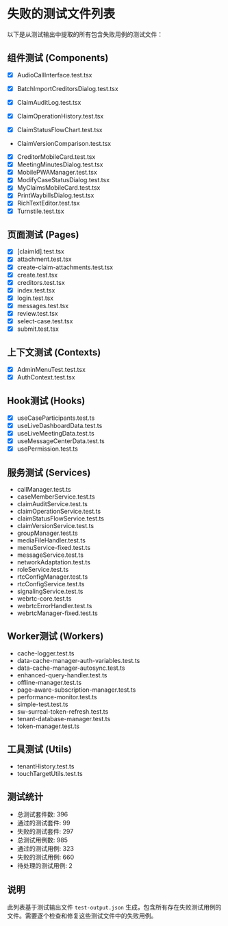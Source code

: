 # 失败的测试文件列表

以下是从测试输出中提取的所有包含失败用例的测试文件：

## 组件测试 (Components)
-  [x] AudioCallInterface.test.tsx
-  [x] BatchImportCreditorsDialog.test.tsx

-  [x] ClaimAuditLog.test.tsx
-  [x] ClaimOperationHistory.test.tsx

-  [x] ClaimStatusFlowChart.test.tsx
- ClaimVersionComparison.test.tsx
-  [x] CreditorMobileCard.test.tsx
-  [x] MeetingMinutesDialog.test.tsx
-  [x] MobilePWAManager.test.tsx
-  [x] ModifyCaseStatusDialog.test.tsx
-  [x] MyClaimsMobileCard.test.tsx
-  [x] PrintWaybillsDialog.test.tsx
-  [x] RichTextEditor.test.tsx
-  [x] Turnstile.test.tsx

## 页面测试 (Pages)
-  [x] [claimId].test.tsx
-  [x] attachment.test.tsx
-  [x] create-claim-attachments.test.tsx
-  [x] create.test.tsx
-  [x] creditors.test.tsx
-  [x] index.test.tsx
-  [x] login.test.tsx
-  [x] messages.test.tsx
-  [x] review.test.tsx
-  [x] select-case.test.tsx
-  [x] submit.test.tsx

## 上下文测试 (Contexts)
-  [x] AdminMenuTest.test.tsx
-  [x] AuthContext.test.tsx

## Hook测试 (Hooks)
-  [x] useCaseParticipants.test.ts
-  [x] useLiveDashboardData.test.ts
-  [x] useLiveMeetingData.test.ts
-  [x] useMessageCenterData.test.ts
-  [x] usePermission.test.ts

## 服务测试 (Services)
- callManager.test.ts
- caseMemberService.test.ts
- claimAuditService.test.ts
- claimOperationService.test.ts
- claimStatusFlowService.test.ts
- claimVersionService.test.ts
- groupManager.test.ts
- mediaFileHandler.test.ts
- menuService-fixed.test.ts
- messageService.test.ts
- networkAdaptation.test.ts
- roleService.test.ts
- rtcConfigManager.test.ts
- rtcConfigService.test.ts
- signalingService.test.ts
- webrtc-core.test.ts
- webrtcErrorHandler.test.ts
- webrtcManager-fixed.test.ts

## Worker测试 (Workers)
- cache-logger.test.ts
- data-cache-manager-auth-variables.test.ts
- data-cache-manager-autosync.test.ts
- enhanced-query-handler.test.ts
- offline-manager.test.ts
- page-aware-subscription-manager.test.ts
- performance-monitor.test.ts
- simple-test.test.ts
- sw-surreal-token-refresh.test.ts
- tenant-database-manager.test.ts
- token-manager.test.ts

## 工具测试 (Utils)
- tenantHistory.test.ts
- touchTargetUtils.test.ts

## 测试统计
- 总测试套件数: 396
- 通过的测试套件: 99
- 失败的测试套件: 297
- 总测试用例数: 985
- 通过的测试用例: 323
- 失败的测试用例: 660
- 待处理的测试用例: 2

## 说明
此列表基于测试输出文件 `test-output.json` 生成，包含所有存在失败测试用例的文件。需要逐个检查和修复这些测试文件中的失败用例。